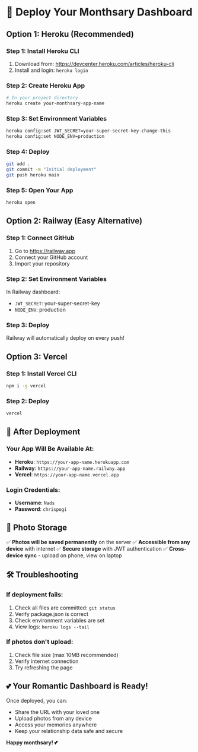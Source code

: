 # 🚀 Deploy Your Monthsary Dashboard

## Option 1: Heroku (Recommended)

### Step 1: Install Heroku CLI
1. Download from: https://devcenter.heroku.com/articles/heroku-cli
2. Install and login: `heroku login`

### Step 2: Create Heroku App
```bash
# In your project directory
heroku create your-monthsary-app-name
```

### Step 3: Set Environment Variables
```bash
heroku config:set JWT_SECRET=your-super-secret-key-change-this
heroku config:set NODE_ENV=production
```

### Step 4: Deploy
```bash
git add .
git commit -m "Initial deployment"
git push heroku main
```

### Step 5: Open Your App
```bash
heroku open
```

## Option 2: Railway (Easy Alternative)

### Step 1: Connect GitHub
1. Go to https://railway.app
2. Connect your GitHub account
3. Import your repository

### Step 2: Set Environment Variables
In Railway dashboard:
- `JWT_SECRET`: your-super-secret-key
- `NODE_ENV`: production

### Step 3: Deploy
Railway will automatically deploy on every push!

## Option 3: Vercel

### Step 1: Install Vercel CLI
```bash
npm i -g vercel
```

### Step 2: Deploy
```bash
vercel
```

## 🔐 After Deployment

### Your App Will Be Available At:
- **Heroku**: `https://your-app-name.herokuapp.com`
- **Railway**: `https://your-app-name.railway.app`
- **Vercel**: `https://your-app-name.vercel.app`

### Login Credentials:
- **Username**: `Nads`
- **Password**: `chrispogi`

## 📸 Photo Storage

✅ **Photos will be saved permanently** on the server
✅ **Accessible from any device** with internet
✅ **Secure storage** with JWT authentication
✅ **Cross-device sync** - upload on phone, view on laptop

## 🛠️ Troubleshooting

### If deployment fails:
1. Check all files are committed: `git status`
2. Verify package.json is correct
3. Check environment variables are set
4. View logs: `heroku logs --tail`

### If photos don't upload:
1. Check file size (max 10MB recommended)
2. Verify internet connection
3. Try refreshing the page

## 💕 Your Romantic Dashboard is Ready!

Once deployed, you can:
- Share the URL with your loved one
- Upload photos from any device
- Access your memories anywhere
- Keep your relationship data safe and secure

**Happy monthsary! 💕** 
